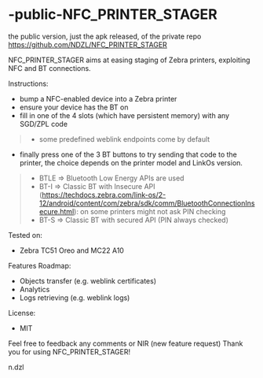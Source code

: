 # -public-NFC_PRINTER_STAGER
the public version, just the apk released, of the private repo https://github.com/NDZL/NFC_PRINTER_STAGER

NFC_PRINTER_STAGER aims at easing staging of Zebra printers, exploiting NFC and BT connections.

Instructions:
- bump a NFC-enabled device into a Zebra printer
- ensure your device has the BT on
- fill in one of the 4 slots (which have persistent memory) with any SGD/ZPL code
> * some predefined weblink endpoints come by default
- finally press one of the 3 BT buttons to try sending that code to the printer, the choice depends on the printer model and LinkOs version.
> * BTLE => Bluetooth Low Energy APIs are used
> * BT-I => Classic BT with Insecure API (https://techdocs.zebra.com/link-os/2-12/android/content/com/zebra/sdk/comm/BluetoothConnectionInsecure.html): on some printers might not ask PIN checking
> * BT-S => Classic BT with secured API (PIN always checked)

Tested on:
- Zebra TC51 Oreo and MC22 A10

Features Roadmap:
- Objects transfer (e.g. weblink certificates)
- Analytics 
- Logs retrieving (e.g. weblink logs)

License:
- MIT

Feel free to feedback any comments or NIR (new feature request)
Thank you for using NFC_PRINTER_STAGER!

n.dzl
